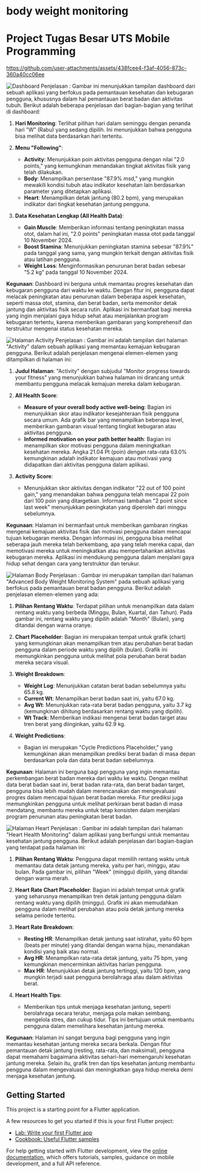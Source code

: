 # body weight monitoring

# Project Tugas Besar UTS Mobile Programming
https://github.com/user-attachments/assets/438fcee4-f3af-4056-873c-360a40cc06ee



![Dashboard](https://github.com/user-attachments/assets/ed267c3f-ee01-4c1a-b306-052cedfcc56b)
Penjelasan : 
Gambar ini menunjukkan tampilan dashboard dari sebuah aplikasi yang berfokus pada pemantauan kesehatan dan kebugaran pengguna, khususnya dalam hal pemantauan berat badan dan aktivitas tubuh. Berikut adalah beberapa penjelasan dari bagian-bagian yang terlihat di dashboard:

1. **Hari Monitoring**: Terlihat pilihan hari dalam seminggu dengan penanda hari "W" (Rabu) yang sedang dipilih. Ini menunjukkan bahwa pengguna bisa melihat data berdasarkan hari tertentu.

2. **Menu "Following"**:
   - **Activity**: Menunjukkan poin aktivitas pengguna dengan nilai "2.0 points," yang kemungkinan menandakan tingkat aktivitas fisik yang telah dilakukan.
   - **Body**: Menampilkan persentase "87.9% msd," yang mungkin mewakili kondisi tubuh atau indikator kesehatan lain berdasarkan parameter yang ditetapkan aplikasi.
   - **Heart**: Menampilkan detak jantung (80.2 bpm), yang merupakan indikator dari tingkat kesehatan jantung pengguna.

3. **Data Kesehatan Lengkap (All Health Data)**:
   - **Gain Muscle**: Memberikan informasi tentang peningkatan massa otot, dalam hal ini, "2.0 points" peningkatan massa otot pada tanggal 10 November 2024.
   - **Boost Stamina**: Menunjukkan peningkatan stamina sebesar "87.9%" pada tanggal yang sama, yang mungkin terkait dengan aktivitas fisik atau latihan pengguna.
   - **Weight Loss**: Menginformasikan penurunan berat badan sebesar "5.2 kg" pada tanggal 10 November 2024.

**Kegunaan**:
Dashboard ini berguna untuk memantau progres kesehatan dan kebugaran pengguna dari waktu ke waktu. Dengan fitur ini, pengguna dapat melacak peningkatan atau penurunan dalam beberapa aspek kesehatan, seperti massa otot, stamina, dan berat badan, serta memonitor detak jantung dan aktivitas fisik secara rutin. Aplikasi ini bermanfaat bagi mereka yang ingin menjalani gaya hidup sehat atau menjalankan program kebugaran tertentu, karena memberikan gambaran yang komprehensif dan terstruktur mengenai status kesehatan mereka.

![Halaman Activity](https://github.com/user-attachments/assets/0d95edce-b9e5-4c2c-9c40-6a9fb887b50e)
Penjelasan :
Gambar ini adalah tampilan dari halaman "Activity" dalam sebuah aplikasi yang memantau kemajuan kebugaran pengguna. Berikut adalah penjelasan mengenai elemen-elemen yang ditampilkan di halaman ini:

1. **Judul Halaman**: "Activity" dengan subjudul "Monitor progress towards your fitness" yang menunjukkan bahwa halaman ini dirancang untuk membantu pengguna melacak kemajuan mereka dalam kebugaran.

2. **All Health Score**:
   - **Measure of your overall body active well-being**: Bagian ini menunjukkan skor atau indikator kesejahteraan fisik pengguna secara umum. Ada grafik bar yang menampilkan beberapa level, memberikan gambaran visual tentang tingkat kebugaran atau aktivitas pengguna.
   - **Informed motivation on your path better health**: Bagian ini menampilkan skor motivasi pengguna dalam meningkatkan kesehatan mereka. Angka 21.04 Pt (poin) dengan rata-rata 63.0% kemungkinan adalah indikator kemajuan atau motivasi yang didapatkan dari aktivitas pengguna dalam aplikasi.

3. **Activity Score**:
   - Menunjukkan skor aktivitas dengan indikator "22 out of 100 point gain," yang menandakan bahwa pengguna telah mencapai 22 poin dari 100 poin yang ditargetkan. Informasi tambahan "2 point since last week" menunjukkan peningkatan yang diperoleh dari minggu sebelumnya.

**Kegunaan**:
Halaman ini bermanfaat untuk memberikan gambaran ringkas mengenai kemajuan aktivitas fisik dan motivasi pengguna dalam mencapai tujuan kebugaran mereka. Dengan informasi ini, pengguna bisa melihat seberapa jauh mereka telah berkembang, apa yang telah mereka capai, dan memotivasi mereka untuk meningkatkan atau mempertahankan aktivitas kebugaran mereka. Aplikasi ini mendukung pengguna dalam menjalani gaya hidup sehat dengan cara yang terstruktur dan terukur.

![Halaman Body](https://github.com/user-attachments/assets/8e377926-18b2-48af-8f3a-d77506397ee2)
Penjelasan :
Gambar ini merupakan tampilan dari halaman "Advanced Body Weight Monitoring System" pada sebuah aplikasi yang berfokus pada pemantauan berat badan pengguna. Berikut adalah penjelasan elemen-elemen yang ada:

1. **Pilihan Rentang Waktu**: Terdapat pilihan untuk menampilkan data dalam rentang waktu yang berbeda (Minggu, Bulan, Kuartal, dan Tahun). Pada gambar ini, rentang waktu yang dipilih adalah "Month" (Bulan), yang ditandai dengan warna oranye. 

2. **Chart Placeholder**: Bagian ini merupakan tempat untuk grafik (chart) yang kemungkinan akan menampilkan tren atau perubahan berat badan pengguna dalam periode waktu yang dipilih (bulan). Grafik ini memungkinkan pengguna untuk melihat pola perubahan berat badan mereka secara visual.

3. **Weight Breakdown**:
   - **Weight Log**: Menunjukkan catatan berat badan sebelumnya yaitu 65.8 kg.
   - **Current Wt**: Menampilkan berat badan saat ini, yaitu 67.0 kg.
   - **Avg Wt**: Menunjukkan rata-rata berat badan pengguna, yaitu 3.7 kg (kemungkinan dihitung berdasarkan rentang waktu yang dipilih).
   - **Wt Track**: Memberikan indikasi mengenai berat badan target atau tren berat yang diinginkan, yaitu 62.9 kg.

4. **Weight Predictions**:
   - Bagian ini merupakan "Cycle Predictions Placeholder," yang kemungkinan akan menampilkan prediksi berat badan di masa depan berdasarkan pola dan data berat badan sebelumnya. 

**Kegunaan**:
Halaman ini berguna bagi pengguna yang ingin memantau perkembangan berat badan mereka dari waktu ke waktu. Dengan melihat data berat badan saat ini, berat badan rata-rata, dan berat badan target, pengguna bisa lebih mudah dalam merencanakan dan mengevaluasi progres dalam mencapai tujuan berat badan mereka. Fitur prediksi juga memungkinkan pengguna untuk melihat perkiraan berat badan di masa mendatang, membantu mereka untuk tetap konsisten dalam menjalani program penurunan atau peningkatan berat badan.

![Halaman Heart](https://github.com/user-attachments/assets/4735a49c-953b-40bf-9b36-0bce1d143cf8)
Penjelasan : 
Gambar ini adalah tampilan dari halaman "Heart Health Monitoring" dalam aplikasi yang berfungsi untuk memantau kesehatan jantung pengguna. Berikut adalah penjelasan dari bagian-bagian yang terdapat pada halaman ini:

1. **Pilihan Rentang Waktu**: Pengguna dapat memilih rentang waktu untuk memantau data detak jantung mereka, yaitu per hari, minggu, atau bulan. Pada gambar ini, pilihan "Week" (minggu) dipilih, yang ditandai dengan warna merah.

2. **Heart Rate Chart Placeholder**: Bagian ini adalah tempat untuk grafik yang seharusnya menampilkan tren detak jantung pengguna dalam rentang waktu yang dipilih (minggu). Grafik ini akan memudahkan pengguna dalam melihat perubahan atau pola detak jantung mereka selama periode tertentu.

3. **Heart Rate Breakdown**:
   - **Resting HR**: Menampilkan detak jantung saat istirahat, yaitu 60 bpm (beats per minute) yang ditandai dengan warna hijau, menandakan kondisi yang baik atau normal.
   - **Avg HR**: Menampilkan rata-rata detak jantung, yaitu 75 bpm, yang kemungkinan mencerminkan aktivitas harian pengguna.
   - **Max HR**: Menunjukkan detak jantung tertinggi, yaitu 120 bpm, yang mungkin terjadi saat pengguna berolahraga atau dalam aktivitas berat.

4. **Heart Health Tips**:
   - Memberikan tips untuk menjaga kesehatan jantung, seperti berolahraga secara teratur, menjaga pola makan seimbang, mengelola stres, dan cukup tidur. Tips ini bertujuan untuk membantu pengguna dalam memelihara kesehatan jantung mereka.

**Kegunaan**:
Halaman ini sangat berguna bagi pengguna yang ingin memantau kesehatan jantung mereka secara berkala. Dengan fitur pemantauan detak jantung (resting, rata-rata, dan maksimal), pengguna dapat memahami bagaimana aktivitas sehari-hari memengaruhi kesehatan jantung mereka. Selain itu, grafik tren dan tips kesehatan jantung membantu pengguna dalam mengevaluasi dan meningkatkan gaya hidup mereka demi menjaga kesehatan jantung.


## Getting Started

This project is a starting point for a Flutter application.

A few resources to get you started if this is your first Flutter project:

- [Lab: Write your first Flutter app](https://docs.flutter.dev/get-started/codelab)
- [Cookbook: Useful Flutter samples](https://docs.flutter.dev/cookbook)

For help getting started with Flutter development, view the
[online documentation](https://docs.flutter.dev/), which offers tutorials,
samples, guidance on mobile development, and a full API reference.
